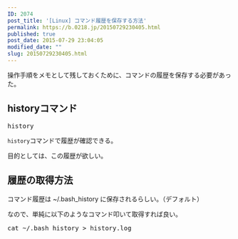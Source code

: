 ```yaml
---
ID: 2074
post_title: '[Linux] コマンド履歴を保存する方法'
permalink: https://b.0218.jp/20150729230405.html
published: true
post_date: 2015-07-29 23:04:05
modified_date: ""
slug: 20150729230405.html
---
```

操作手順をメモとして残しておくために、コマンドの履歴を保存する必要があった。
<!--more-->
<h2>historyコマンド</h2>
<pre class="cmd">history</pre>
<code>history</code>コマンドで履歴が確認できる。

目的としては、この履歴が欲しい。

<h2>履歴の取得方法</h2>
コマンド履歴は ~/.bash_history に保存されるらしい。（デフォルト）

なので、単純に以下のようなコマンド叩いて取得すれば良い。
<pre class="cmd">cat ~/.bash_history > history.log</pre>